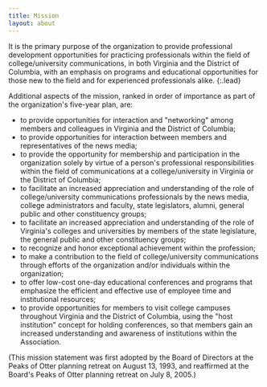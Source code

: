 ```yaml
---
title: Mission
layout: about
---
```


It is the primary purpose of the organization to provide professional development opportunities for practicing professionals within the field of college/university communications, in both Virginia and the District of Columbia, with an emphasis on programs and educational opportunities for those new to the field and for experienced professionals alike.
{:.lead}

Additional aspects of the mission, ranked in order of importance as part of the organization's five-year plan, are:

* to provide opportunities for interaction and "networking" among members and colleagues in Virginia and the District of Columbia;
* to provide opportunities for interaction between members and representatives of the news media;
* to provide the opportunity for membership and participation in the organization solely by virtue of a person's professional responsibilities within the field of communications at a college/university in Virginia or the District of Columbia;
* to facilitate an increased appreciation and understanding of the role of college/university communications professionals by the news media, college administrators and faculty, state legislators, alumni, general public and other constituency groups;
* to facilitate an increased appreciation and understanding of the role of Virginia's colleges and universities by members of the state legislature, the general public and other constituency groups;
* to recognize and honor exceptional achievement within the profession;
* to make a contribution to the field of college/university communications through efforts of the organization and/or individuals within the organization;
* to offer low-cost one-day educational conferences and programs that emphasize the efficient and effective use of employee time and institutional resources;
* to provide opportunities for members to visit college campuses throughout Virginia and the District of Columbia, using the "host institution" concept for holding conferences, so that members gain an increased understanding and awareness of institutions within the Association.

(This mission statement was first adopted by the Board of Directors at the Peaks of Otter planning retreat on August 13, 1993, and reaffirmed at the Board's Peaks of Otter planning retreat on July 8, 2005.)
